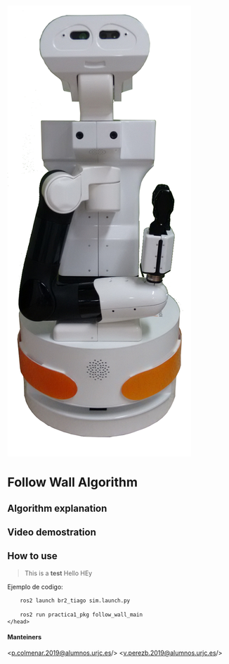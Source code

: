 
![Tiago logo](/logo.png)
# Follow Wall Algorithm

## Algorithm explanation

## Video demostration

## How to use
> This is a **test**
> Hello 
> HEy

Ejemplo de codigo:
<html>
    <head>
        <title>To see it behaviour execute this</title>

        ros2 launch br2_tiago sim.launch.py

        ros2 run practica1_pkg follow_wall_main
    </head>
</html>

#### Manteiners
<p.colmenar.2019@alumnos.urjc.es/> 
<v.perezb.2019@alumnos.urjc.es/>